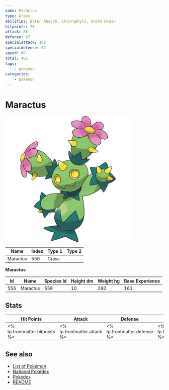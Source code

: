 ```yaml
---
name: Maractus
type: Grass
abilities: Water Absorb, Chlorophyll, Storm Drain
hitpoints: 75
attack: 86
defense: 67
specialattack: 106
specialdefense: 67
speed: 60
total: 461
tags:
    - pokemon
categories:
    - pokemon
---
```


# Maractus


![Maractus](images/556.png)

| **Name** | **Index** | **Type 1** | **Type 2** |
|----|----|----|----|
| Maractus | 556 | Grass  |  |

**Maractus** 




| **Id** | **Name** | **Species Id** | **Height dm** | **Weight hg** | **Base Experience** |
|--------|----------|----------------|------------|------------|---------------------|
| 556 | Maractus | 556 | 10 | 280 | 161 |



## Stats

| **Hit Points** | **Attack** | **Defense** | **Special Attack** | **Special Defense** | **Speed** | **Total** |
|----------------|------------|-------------|--------------------|---------------------|-----------|-----------|
| <% tp.frontmatter.hitpoints %> | <% tp.frontmatter.attack %> | <% tp.frontmatter.defense %> | <% tp.frontmatter.specialattack %> | <% tp.frontmatter.specialdefense %> | <% tp.frontmatter.speed %> | <% tp.frontmatter.total %> |

## See also

- [List of Pokémon](../pokemon.md)
- [National Pokédex](../national_pokedex.md)
- [Pokédex](../pokedex.md)
- [README](../README.md)
